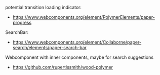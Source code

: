 potential transition loading indicator: 
- https://www.webcomponents.org/element/PolymerElements/paper-progress

SearchBar:
- https://www.webcomponents.org/element/Collaborne/paper-search/elements/paper-search-bar

Webcomponent with inner components, maybe for search suggestions
- https://github.com/rupertlssmith/wood-polymer